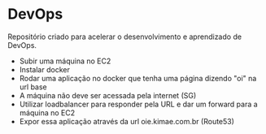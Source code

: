 # DevOps
Repositório criado para acelerar o desenvolvimento e aprendizado de DevOps.

* Subir uma máquina no EC2
* Instalar docker
* Rodar uma aplicação no docker que tenha uma página dizendo "oi" na url base
* A máquina não deve ser acessada pela internet (SG)
* Utilizar loadbalancer para responder pela URL e dar um forward para a máquina no EC2
* Expor essa aplicação através da url oie.kimae.com.br (Route53)
